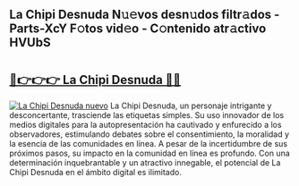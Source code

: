 ## La Chipi Desnuda N𝚞𝚎vos desn𝚞dos filtr𝚊dos - Parts-XcY F𝚘tos vid𝚎o - C𝚘ntenido atr𝚊ctivo HVUbS

# <h2><a href="http://mbcvnoe.tromn.icu/?c=La+Chipi+Desnuda">🔗👉👉👉 La Chipi Desnuda 🔗🔗</a></h2>

[![La Chipi Desnuda nuevo](https://i.imgur.com/pEAQMta.gif)](http://mbcvnoe.tromn.icu/?c=La+Chipi+Desnuda)
La Chipi Desnuda, un personaje intrigante y desconcertante, trasciende las etiquetas simples. Su uso innovador de los medios digitales para la autopresentación ha cautivado y enfurecido a los observadores, estimulando debates sobre el consentimiento, la moralidad y la esencia de las comunidades en línea. A pesar de la incertidumbre de sus próximos pasos, su impacto en la comunidad en línea es profundo. Con una determinación inquebrantable y un atractivo innegable, el potencial de La Chipi Desnuda en el ámbito digital es ilimitado.
